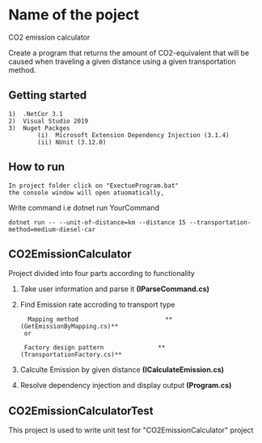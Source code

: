 
# Name of the poject
CO2 emission calculator

 Create a program that returns the amount of CO2-equivalent that will be caused 
 when traveling a given distance using a given transportation method.

## Getting started
```shell
1)  .NetCor 3.1 
2)  Visual Studio 2019
3)  Nuget Packges
        (i)  Microsoft Extension Dependency Injection (3.1.4)
        (ii) NUnit (3.12.0)
```
## How to run 
```shell
In project folder click on "ExectueProgram.bat"  
the console window will open atuomatically, 
```

Write command i.e   dotnet run YourCommand
```shell
dotnet run -- --unit-of-distance=km --distance 15 --transportation-method=medium-diesel-car
```
## CO2EmissionCalculator
Project divided into four parts according to functionality 
1) Take user information and parse it            **(IParseCommand.cs)**

2) Find Emission rate accroding to transport type

         Mapping method                        **(GetEmissionByMapping.cs)**
        or

        Factory design pattern               **(TransportationFactory.cs)**

3) Calculte Emission by given distance           **(ICalculateEmission.cs)**

4) Resolve dependency injection and display output **(Program.cs)**

## CO2EmissionCalculatorTest
This project is used to write unit test for "CO2EmissionCalculator" project
